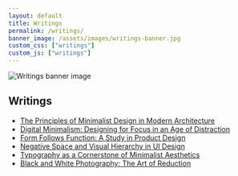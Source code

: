 ```yaml
---
layout: default
title: Writings
permalink: /writings/
banner_image: /assets/images/writings-banner.jpg
custom_css: ["writings"]
custom_js: ["writings"]
---
```


<main class="writings-main">
  <section class="writings-banner">
    <img src="{{ page.banner_image }}" alt="Writings banner image">
  </section>
  
  <section class="writings-content">
    <h1 class="writings-heading">Writings</h1>
    <ul class="writings-list">
      <li><a href="/writings/minimalist-design">The Principles of Minimalist Design in Modern Architecture</a></li>
      <li><a href="/writings/digital-minimalism">Digital Minimalism: Designing for Focus in an Age of Distraction</a></li>
      <li><a href="/writings/form-follows-function">Form Follows Function: A Study in Product Design</a></li>
      <li><a href="/writings/negative-space-ui-design">Negative Space and Visual Hierarchy in UI Design</a></li>
      <li><a href="/writings/typography-minimalist-aesthetics">Typography as a Cornerstone of Minimalist Aesthetics</a></li>
      <li><a href="/writings/black-white-photography">Black and White Photography: The Art of Reduction</a></li>
    </ul>
  </section>
</main>
